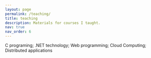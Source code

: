 ```yaml
---
layout: page
permalink: /teaching/
title: teaching
description: Materials for courses I taught.
nav: true
nav_order: 6
---
```


C programing; .NET technology; Web programming; Cloud Computing; Distributed applications